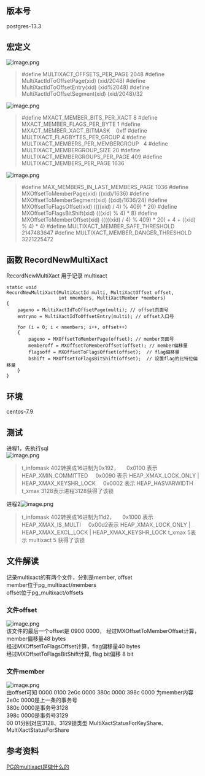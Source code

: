 ## 版本号  

postgres-13.3  

## 宏定义  

![image.png](https://foruda.gitee.com/images/1675827607372362806/b83e9825_10017097.png)  
> #define MULTIXACT_OFFSETS_PER_PAGE		2048
> #define MultiXactIdToOffsetPage(xid)			(xid/2048)
> #define MultiXactIdToOffsetEntry(xid)			(xid%2048)
> #define MultiXactIdToOffsetSegment(xid)		(xid/2048)/32

![image.png](https://foruda.gitee.com/images/1675826035337194919/ab8d25b9_10017097.png)  
> #define MXACT_MEMBER_BITS_PER_XACT			8
> #define MXACT_MEMBER_FLAGS_PER_BYTE			1
> #define MXACT_MEMBER_XACT_BITMASK   			0xff
> #define MULTIXACT_FLAGBYTES_PER_GROUP			4
> #define MULTIXACT_MEMBERS_PER_MEMBERGROUP  	4
> #define MULTIXACT_MEMBERGROUP_SIZE			20
> #define MULTIXACT_MEMBERGROUPS_PER_PAGE		409
> #define MULTIXACT_MEMBERS_PER_PAGE			1636

![image.png](https://foruda.gitee.com/images/1675828228711763585/53b5d8db_10017097.png)  
> #define MAX_MEMBERS_IN_LAST_MEMBERS_PAGE		1036
> #define MXOffsetToMemberPage(xid)			((xid)/1636)
> #define MXOffsetToMemberSegment(xid)		((xid)/1636/24)
> #define MXOffsetToFlagsOffset(xid)			((((xid) / 4) % 409) * 20)
> #define MXOffsetToFlagsBitShift(xid)			(((xid) % 4) * 8)
> #define MXOffsetToMemberOffset(xid)			(((((xid) / 4) % 409) * 20) + 4 + ((xid) % 4) * 4)
> #define MULTIXACT_MEMBER_SAFE_THRESHOLD		2147483647
> #define MULTIXACT_MEMBER_DANGER_THRESHOLD	3221225472

## 函数 RecordNewMultiXact  

RecordNewMultiXact 用于记录 multixact  

```
static void
RecordNewMultiXact(MultiXactId multi, MultiXactOffset offset,
				   int nmembers, MultiXactMember *members)
{
	pageno = MultiXactIdToOffsetPage(multi); // offset页面号
	entryno = MultiXactIdToOffsetEntry(multi); // offset入口号

	for (i = 0; i < nmembers; i++, offset++)
	{
		pageno = MXOffsetToMemberPage(offset); // member页面号
		memberoff = MXOffsetToMemberOffset(offset); // member偏移量
		flagsoff = MXOffsetToFlagsOffset(offset);  // flag偏移量
		bshift = MXOffsetToFlagsBitShift(offset);  // 设置flag的比特位偏移量
	}
}
```

## 环境  
centos-7.9  

## 测试  
进程1，先执行sql  
![image.png](https://foruda.gitee.com/images/1675847825822236548/624d986f_10017097.png)  
> t_infomask 402转换成16进制为0x192，
>     0x0100 表示HEAP_XMIN_COMMITTED
>     0x0090 表示 HEAP_XMAX_LOCK_ONLY | HEAP_XMAX_KEYSHR_LOCK
>     0x0002 表示 HEAP_HASVARWIDTH
> t_xmax 3128表示进程3128获得了该锁

进程2![image.png](https://foruda.gitee.com/images/1675847837024818810/1e2fa67b_10017097.png)  
> t_infomask 402转换成16进制为11d2，
>     0x1000 表示HEAP_XMAX_IS_MULTI
>     0x00d2表示 HEAP_XMAX_LOCK_ONLY | HEAP_XMAX_EXCL_LOCK | HEAP_XMAX_KEYSHR_LOCK
> t_xmax 5表示 multixact 5 获得了该锁

## 文件解读  
记录multixact的有两个文件，分别是member, offset  
member位于pg_multixact/members  
offset位于pg_multixact/offsets  

### 文件offset  
![image.png](https://foruda.gitee.com/images/1675848973934022760/6a185cce_10017097.png)  
该文件的最后一个offset是 0900 0000， 经过MXOffsetToMemberOffset计算，member偏移量48 bytes  
经过MXOffsetToFlagsOffset计算，flag偏移量40 bytes  
经过MXOffsetToFlagsBitShift计算, flag bit偏移 8 bit  

### 文件member  
![image.png](https://foruda.gitee.com/images/1675855342457664020/3f498cf4_10017097.png)  
由offset可知 0000 0100 2e0c 0000 380c 0000 398c 0000 为member内容  
2e0c 0000是上一条的事务号  
380c 0000是事务号3128  
398c 0000是事务号3129  
00 01分别对应3128、3129锁类型 MultiXactStatusForKeyShare、MultiXactStatusForShare  

## 参考资料  
[PG的multixact是做什么的](https://www.modb.pro/db/14939)  

